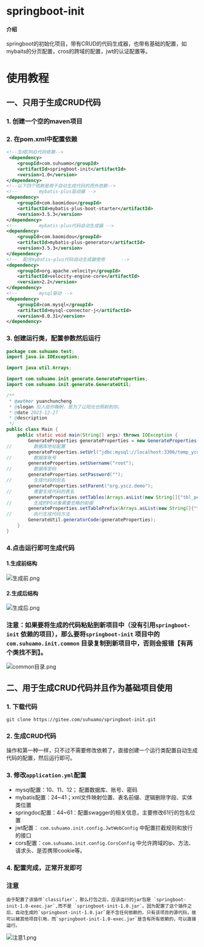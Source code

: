 # springboot-init

#### 介绍
springboot的初始化项目，带有CRUD的代码生成器，也带有基础的配置，如mybaits的分页配置，cros的跨域的配置，jwt的认证配置等。

# 使用教程
## 一、只用于生成CRUD代码
### 1. 创建一个空的maven项目
### 2. 在pom.xml中配置依赖
```xml
<!--生成CRUD代码依赖-->
 <dependency>
    <groupId>com.suhuamo</groupId>
    <artifactId>springboot-init</artifactId>
    <version>1.0</version>
</dependency>
<!--以下四个依赖是用于自动生成代码的而外依赖-->
<!--        mybatis-plus启动器 -->
<dependency>
    <groupId>com.baomidou</groupId>
    <artifactId>mybatis-plus-boot-starter</artifactId>
    <version>3.5.3</version>
</dependency>
<!--        mybatis-plus代码自动生成器 -->
<dependency>
    <groupId>com.baomidou</groupId>
    <artifactId>mybatis-plus-generator</artifactId>
    <version>3.5.3</version>
</dependency>
<!--  配合mybatis-plus代码自动生成器使用      -->
<dependency>
    <groupId>org.apache.velocity</groupId>
    <artifactId>velocity-engine-core</artifactId>
    <version>2.2</version>
</dependency>
<!--        mysql驱动 -->
<dependency>
    <groupId>com.mysql</groupId>
    <artifactId>mysql-connector-j</artifactId>
    <version>8.0.31</version>
</dependency>
```
### 3. 创建运行类，配置参数然后运行
```java
package com.suhuamo.test;
import java.io.IOException;

import java.util.Arrays;

import com.suhuamo.init.generate.GenerateProperties;
import com.suhuamo.init.generate.GenerateUtil;

/**
 * @author yuanchuncheng
 * @slogan 巨人给你鞠躬，是为了让阳光也照射到你。
 * @date 2023-12-27
 * @description
 */
public class Main {
    public static void main(String[] args) throws IOException {
        GenerateProperties generateProperties = new GenerateProperties();
//        数据库地址配置
        generateProperties.setUrl("jdbc:mysql://localhost:3306/temp_ycc?userUnicode=true&characterEncoding=utf8&serverTimezone=UTC&nullCatalogMeansCurrent=true");
//        数据库账号
        generateProperties.setUsername("root");
//        数据库密码
        generateProperties.setPassword("");
//        生成代码的包名
        generateProperties.setParent("org.yscz.demo");
//        需要生成代码的表名
        generateProperties.setTables(Arrays.asList(new String[]{"tbl_person"}));
//        生成的PO对象需要忽略的前缀
        generateProperties.setTablePrefix(Arrays.asList(new String[]{"tbl_"}));
//        执行生成代码方法
        GenerateUtil.generatorCode(generateProperties);
    }
}
```
### 4.点击运行即可生成代码
#### 1.生成前结构
![生成前.png](assert/img1.png)
#### 2.生成后结构
![生成后.png](assert/img2.png)

### 注意：如果要将生成的代码粘贴到新项目中（没有引用`springboot-init` 依赖的项目），那么要将`springboot-init` 项目中的 `com.suhuamo.init.common` 目录复制到新项目中，否则会报错【有两个类找不到】。
![common目录.png](assert/img3.png)


## 二、用于生成CRUD代码并且作为基础项目使用
### 1. 下载代码
```shell
git clone https://gitee.com/suhuamo/springboot-init.git
```
### 2. 生成CRUD代码
操作和第一种一样，只不过不需要修改依赖了，直接创建一个运行类配置自动生成代码的配置，然后运行即可。
### 3. 修改`application.yml`配置
- mysql配置：10、11、12； 配置数据库、账号、密码
- mybatis配置：24~41；xml文件映射位置、表名前缀、逻辑删除字段、实体类位置
- springdoc配置：44~61：配置swagger的相关信息，主要修改61行的包名位置
- jwt配置： `com.suhuamo.init.config.JwtWebConfig` 中配置拦截规则和放行的接口
- cors配置：`com.suhuamo.init.config.CorsConfig` 中允许跨域的ip、方法、请求头、是否携带cookie等。
### 4. 配置完成，正常开发即可

### 注意
    由于配置了该插件`classifier`，那么打包之后，应该运行的jar包是 `springboot-init-1.0-exec.jar`,而不是 `springboot-init-1.0.jar`。因为配置了这个插件之后，自动生成的`springboot-init-1.0.jar`是不含任何依赖的，只有该项目的源代码，故可以被其他项目引用，而`springboot-init-1.0-exec.jar`是含有所有依赖的，可以直接运行。
![注意1.png](assert/img4.png)